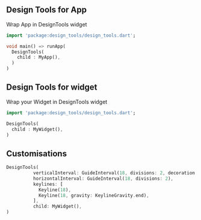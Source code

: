 

## Design Tools for App
Wrap App in DesignTools widget
```dart
import 'package:design_tools/design_tools.dart';

void main() => runApp(
  DesignTools(
    child : MyApp(),
  )
)
```

## Design Tools for widget
Wrap your Widget in DesignTools widget
```dart
import 'package:design_tools/design_tools.dart';

DesignTools(
  child : MyWidget(),
)
```

## Customisations
```dart
DesignTools(
          verticalInterval: GuideInterval(18, divisions: 2, decoration: GridIntervalDecoration(intervalWidth: 0.25)),
          horizontalInterval: GuideInterval(18, divisions: 2),
          keylines: [
            Keyline(18),
            Keyline(18, gravity: KeylineGravity.end),
          ],
          child: MyWidget(),
)
```